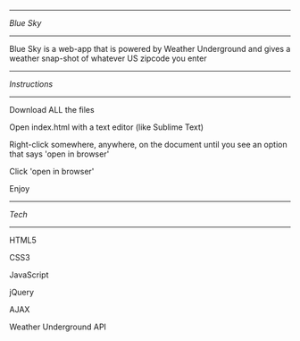 **********
*Blue Sky*
**********
Blue Sky is a web-app that is powered by Weather Underground and gives a weather snap-shot of whatever US zipcode you enter

**************
*Instructions*
**************
Download ALL the files

Open index.html with a text editor (like Sublime Text)

Right-click somewhere, anywhere, on the document until you see an option that says 'open in browser'

Click 'open in browser'

Enjoy

******
*Tech*
******

HTML5

CSS3

JavaScript

jQuery

AJAX

Weather Underground API